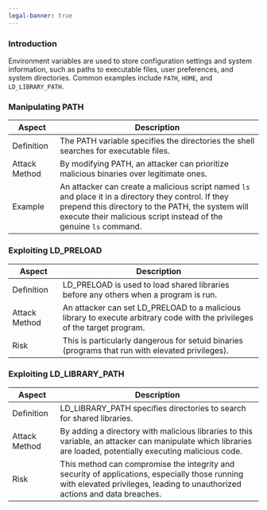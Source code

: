 ```yaml
---
legal-banner: true
---
```


### **Introduction**

Environment variables are used to store configuration settings and system information, such as paths to executable files, user preferences, and system directories. Common examples include `PATH`, `HOME`, and `LD_LIBRARY_PATH`.

### **Manipulating PATH**

| Aspect | Description |
| --- | --- |
| Definition | The PATH variable specifies the directories the shell searches for executable files. |
| Attack Method | By modifying PATH, an attacker can prioritize malicious binaries over legitimate ones. |
| Example | An attacker can create a malicious script named `ls` and place it in a directory they control. If they prepend this directory to the PATH, the system will execute their malicious script instead of the genuine `ls` command. |

### **Exploiting LD_PRELOAD**

| Aspect | Description |
| --- | --- |
| Definition | LD_PRELOAD is used to load shared libraries before any others when a program is run. |
| Attack Method | An attacker can set LD_PRELOAD to a malicious library to execute arbitrary code with the privileges of the target program. |
| Risk | This is particularly dangerous for setuid binaries (programs that run with elevated privileges). |

### **Exploiting LD_LIBRARY_PATH**

| Aspect | Description |
| --- | --- |
| Definition | LD_LIBRARY_PATH specifies directories to search for shared libraries. |
| Attack Method | By adding a directory with malicious libraries to this variable, an attacker can manipulate which libraries are loaded, potentially executing malicious code. |
| Risk | This method can compromise the integrity and security of applications, especially those running with elevated privileges, leading to unauthorized actions and data breaches. |